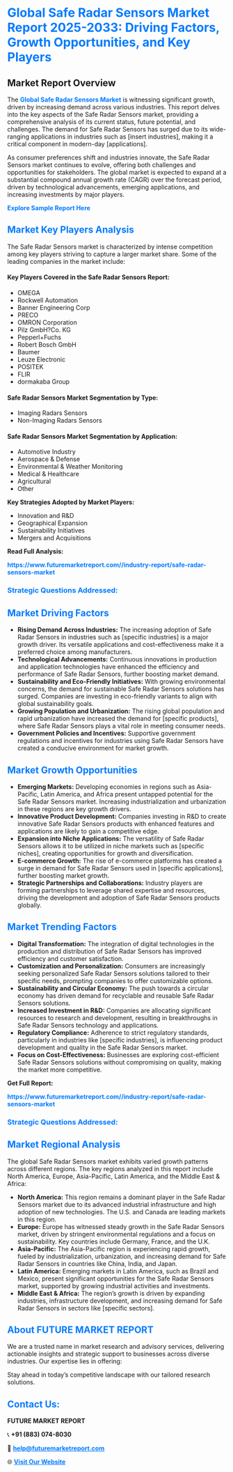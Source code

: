 <h1 style="color: #007BFF;">Global Safe Radar Sensors Market Report 2025-2033: Driving Factors, Growth Opportunities, and Key Players</h1>

<section id="overview">
<h2>Market Report Overview</h2>
<p>The <a href="https://www.futuremarketreport.com//industry-report/safe-radar-sensors-market" style="color: #007BFF; text-decoration: none;"><strong>Global Safe Radar Sensors Market</strong></a> is witnessing significant growth, driven by increasing demand across various industries. This report delves into the key aspects of the Safe Radar Sensors market, providing a comprehensive analysis of its current status, future potential, and challenges. The demand for Safe Radar Sensors has surged due to its wide-ranging applications in industries such as [insert industries], making it a critical component in modern-day [applications].</p>
<p>As consumer preferences shift and industries innovate, the Safe Radar Sensors market continues to evolve, offering both challenges and opportunities for stakeholders. The global market is expected to expand at a substantial compound annual growth rate (CAGR) over the forecast period, driven by technological advancements, emerging applications, and increasing investments by major players.</p>
</section>

<section id="overview">
<p><a href="https://www.futuremarketreport.com//request-sample/reportId=75348" style="color: #007BFF; text-decoration: none;"><strong>Explore Sample Report Here</strong></a></p>
</section>

<section id="key-players">
<h2 style="color: #007BFF;">Market Key Players Analysis</h2>
<p>The Safe Radar Sensors market is characterized by intense competition among key players striving to capture a larger market share. Some of the leading companies in the market include:</p>
<h4>Key Players Covered in the Safe Radar Sensors Report:</h4>
<ul><li>OMEGA</li><li>Rockwell Automation</li><li>Banner Engineering Corp</li><li>PRECO</li><li>OMRON Corporation</li><li>Pilz GmbH?Co. KG</li><li>Pepperl+Fuchs</li><li>Robert Bosch GmbH</li><li>Baumer</li><li>Leuze Electronic</li><li>POSITEK</li><li>FLIR</li><li>dormakaba Group</li></ul>
<h4>Safe Radar Sensors Market Segmentation by Type:</h4>
<ul><li>Imaging Radars Sensors</li><li>Non-Imaging Radars Sensors</li></ul>

<h4>Safe Radar Sensors Market Segmentation by Application:</h4>
<ul><li>Automotive Industry</li><li>Aerospace &amp; Defense</li><li>Environmental &amp; Weather Monitoring</li><li>Medical &amp; Healthcare</li><li>Agricultural</li><li>Other</li></ul>
<p><strong>Key Strategies Adopted by Market Players:</strong></p>
<ul>
<li>Innovation and R&D</li>
<li>Geographical Expansion</li>
<li>Sustainability Initiatives</li>
<li>Mergers and Acquisitions</li>
</ul>
</section>

<section>
<p><strong>Read Full Analysis: </strong></p><a href="https://www.futuremarketreport.com//industry-report/safe-radar-sensors-market" style="color: #007BFF; text-decoration: none;"><strong>https://www.futuremarketreport.com//industry-report/safe-radar-sensors-market</strong></a>
<h3 style="color: #007BFF;">Strategic Questions Addressed:</h3>
</section>

<section id="driving-factors">
<h2 style="color: #007BFF;">Market Driving Factors</h2>
<ul>
<li><strong>Rising Demand Across Industries:</strong> The increasing adoption of Safe Radar Sensors in industries such as [specific industries] is a major growth driver. Its versatile applications and cost-effectiveness make it a preferred choice among manufacturers.</li>
<li><strong>Technological Advancements:</strong> Continuous innovations in production and application technologies have enhanced the efficiency and performance of Safe Radar Sensors, further boosting market demand.</li>
<li><strong>Sustainability and Eco-Friendly Initiatives:</strong> With growing environmental concerns, the demand for sustainable Safe Radar Sensors solutions has surged. Companies are investing in eco-friendly variants to align with global sustainability goals.</li>
<li><strong>Growing Population and Urbanization:</strong> The rising global population and rapid urbanization have increased the demand for [specific products], where Safe Radar Sensors plays a vital role in meeting consumer needs.</li>
<li><strong>Government Policies and Incentives:</strong> Supportive government regulations and incentives for industries using Safe Radar Sensors have created a conducive environment for market growth.</li>
</ul>
</section>

<section id="growth-opportunities">
<h2 style="color: #007BFF;">Market Growth Opportunities</h2>
<ul>
<li><strong>Emerging Markets:</strong> Developing economies in regions such as Asia-Pacific, Latin America, and Africa present untapped potential for the Safe Radar Sensors market. Increasing industrialization and urbanization in these regions are key growth drivers.</li>
<li><strong>Innovative Product Development:</strong> Companies investing in R&D to create innovative Safe Radar Sensors products with enhanced features and applications are likely to gain a competitive edge.</li>
<li><strong>Expansion into Niche Applications:</strong> The versatility of Safe Radar Sensors allows it to be utilized in niche markets such as [specific niches], creating opportunities for growth and diversification.</li>
<li><strong>E-commerce Growth:</strong> The rise of e-commerce platforms has created a surge in demand for Safe Radar Sensors used in [specific applications], further boosting market growth.</li>
<li><strong>Strategic Partnerships and Collaborations:</strong> Industry players are forming partnerships to leverage shared expertise and resources, driving the development and adoption of Safe Radar Sensors products globally.</li>
</ul>
</section>

<section id="trending-factors">
<h2 style="color: #007BFF;">Market Trending Factors</h2>
<ul>
<li><strong>Digital Transformation:</strong> The integration of digital technologies in the production and distribution of Safe Radar Sensors has improved efficiency and customer satisfaction.</li>
<li><strong>Customization and Personalization:</strong> Consumers are increasingly seeking personalized Safe Radar Sensors solutions tailored to their specific needs, prompting companies to offer customizable options.</li>
<li><strong>Sustainability and Circular Economy:</strong> The push towards a circular economy has driven demand for recyclable and reusable Safe Radar Sensors solutions.</li>
<li><strong>Increased Investment in R&D:</strong> Companies are allocating significant resources to research and development, resulting in breakthroughs in Safe Radar Sensors technology and applications.</li>
<li><strong>Regulatory Compliance:</strong> Adherence to strict regulatory standards, particularly in industries like [specific industries], is influencing product development and quality in the Safe Radar Sensors market.</li>
<li><strong>Focus on Cost-Effectiveness:</strong> Businesses are exploring cost-efficient Safe Radar Sensors solutions without compromising on quality, making the market more competitive.</li>
</ul>
</section>

<section>
<p><strong>Get Full Report: </strong></p><a href="https://www.futuremarketreport.com//industry-report/safe-radar-sensors-market" style="color: #007BFF; text-decoration: none;"><strong>https://www.futuremarketreport.com//industry-report/safe-radar-sensors-market</strong></a>
<h3 style="color: #007BFF;">Strategic Questions Addressed:</h3>
</section>


<section id="regional-analysis">
<h2 style="color: #007BFF;">Market Regional Analysis</h2>
<p>The global Safe Radar Sensors market exhibits varied growth patterns across different regions. The key regions analyzed in this report include North America, Europe, Asia-Pacific, Latin America, and the Middle East & Africa:</p>
<ul>
<li><strong>North America:</strong> This region remains a dominant player in the Safe Radar Sensors market due to its advanced industrial infrastructure and high adoption of new technologies. The U.S. and Canada are leading markets in this region.</li>
<li><strong>Europe:</strong> Europe has witnessed steady growth in the Safe Radar Sensors market, driven by stringent environmental regulations and a focus on sustainability. Key countries include Germany, France, and the U.K.</li>
<li><strong>Asia-Pacific:</strong> The Asia-Pacific region is experiencing rapid growth, fueled by industrialization, urbanization, and increasing demand for Safe Radar Sensors in countries like China, India, and Japan.</li>
<li><strong>Latin America:</strong> Emerging markets in Latin America, such as Brazil and Mexico, present significant opportunities for the Safe Radar Sensors market, supported by growing industrial activities and investments.</li>
<li><strong>Middle East & Africa:</strong> The region’s growth is driven by expanding industries, infrastructure development, and increasing demand for Safe Radar Sensors in sectors like [specific sectors].</li>
</ul>
</section>

<footer>
<h2 style="color: #007BFF;">About FUTURE MARKET REPORT</h2>
<p>We are a trusted name in market research and advisory services, delivering actionable insights and strategic support to businesses across diverse industries. Our expertise lies in offering:</p>

<p>Stay ahead in today’s competitive landscape with our tailored research solutions.</p>

<h2 style="color: #007BFF;">Contact Us:</h2>
<p><strong>FUTURE MARKET REPORT</strong></p>
<p>📞 <strong>+91 (883) 074-8030</strong></p>
<p>📧 <strong><a href="mailto:help@futuremarketreport.com" style="color: #007BFF;">help@futuremarketreport.com</a></strong></p>
<p>🌐 <strong><a href="https://www.futuremarketreport.com/" style="color: #007BFF;">Visit Our Website</a></strong></p>
</footer>
